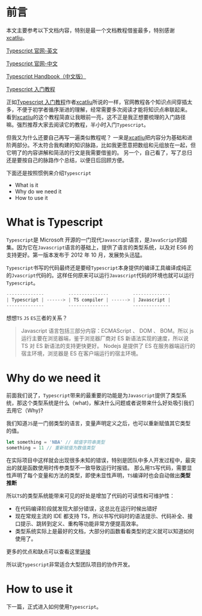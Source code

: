 # 前言

本文主要参考以下文档内容，特别是最一个文档教程借鉴最多，特别感谢[xcatliu](https://github.com/xcatliu/)。

[Typescript 官网-英文](http://www.typescriptlang.org/)

[Typescript 官网-中文](https://www.tslang.cn/index.html)

[Typescript Handbook（中文版）](https://zhongsp.gitbooks.io/typescript-handbook/content/index.html)

[Typescript 入门教程](https://ts.xcatliu.com/)

正如[Typescript 入门教程](https://ts.xcatliu.com/)作者[xcatliu](https://github.com/xcatliu/)所说的一样，官网教程各个知识点间穿插太多，不便于初学者循序渐进的理解，经常需要多次阅读才能将知识点串联起来。
看到[xcatliu](https://github.com/xcatliu/)的这个教程简直让我眼前一亮，这不正是我正想要梳理的入门路径嘛。强烈推荐大家去阅读它的教程，半小时入门`Typescript`。

但我又为什么还要自己再写一遍类似教程呢？
一来是[xcatliu](https://github.com/xcatliu/)把内容分为基础和进阶两部分。不太符合我构建的知识脉路，比如我更愿意把数组和元组放在一起，但它明了的内容讲解和简洁的行文是我需要借鉴的。
另一个，自己看了，写了总归还是要按自己的脉路作个总结，以便日后回顾方便。

下面还是按照惯例来介绍`Typescript`

-   What is it
-   Why do we need it
-   How to use it

# What is Typescript

`Typescript`是 Microsoft 开源的一门现代`Javascript`语言，是`JavaScript`的超集。因为它在`Javascript`语言的基础上，提供了语言的类型系统，以及对 ES6 的支持更好。第一版本发布于 2012 年 10 月，发展势头迅猛。

`Typescript`书写的代码最终还是要经`Typescript`本身提供的编译工具编译成纯正的`Jvascript`代码的。这样任何原来可以运行`Javascript`代码的环境也就可以运行`Typescript`。

```js
--------------         ---------------         --------------
| Typescript | ------> | TS compiler | ------> | Javascript |
--------------         ---------------         --------------
```

想想`TS` `JS` `ES`三者的关系？

> Javascript 语言包括三部分内容：ECMAScript 、 DOM 、 BOM。所以 js 运行主要在浏览器端，鉴于浏览器厂商对 ES 新语法实现的速度，所以说 TS 对 ES 新语法的支持更快更好。
> Nodejs 是提供了 ES 在服务器端运行的宿主环境，浏览器是 ES 在客户端运行的宿主环境。

# Why do we need it

前面我们说了，`Typescript`带来的最重要的功能是为`Javascript`提供了类型系统，那这个类型系统是什么（what)，解决什么问题或者说带来什么好处吸引我们去用它（Why)?

我们知道`JS`是一门弱类型的语言，变量声明定义之后，也可以重新赋值其它类型的值。

```js
let something = 'NBA' // 赋值字符串类型
something = 11 // 重新赋值为数值类型
```

在实际项目中这样就会出现很多未知的错误，特别是团队中多人开发过程中，最突出的就是函数使用时传参类型不一致导致运行时报错。
那么用`TS`写代码，需要显性声明了每个变量和方法的类型，即使未显性声明，`TS`编译时也会自动做出**类型推断**

所以`TS`的类型系统能带来可见的好处是增加了代码的可读性和可维护性：

-   在代码编译阶段就发现大部分错误，这总比在运行时候出错好
-   现在常规主流的 IDE 都支持 TS，所以书写代码时的语法提示、代码补全、接口提示、跳转到定义、重构等功能非常方便提高效率。
-   类型系统实际上是最好的文档，大部分的函数看看类型的定义就可以知道如何使用了。

更多的优点和缺点可以查看这里[链接](https://ts.xcatliu.com/introduction/what-is-typescript)

所以说`Typescript`非常适合大型团队项目的协作开发。

# How to use it

下一篇，正式进入如何使用`Typescript`。
